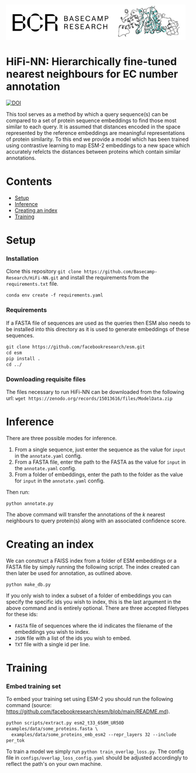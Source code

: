 ![](assets/bcr_logo.png)
# HiFi-NN: Hierarchically fine-tuned nearest neighbours for EC number annotation
[![DOI](https://zenodo.org/badge/DOI/10.5281/zenodo.15013616.svg)](https://doi.org/10.5281/zenodo.15013616)

This tool serves as a method by which a query sequence(s) can be compared to a set of protein sequence embeddings to find those most similar to each query. It is assumed that distances encoded in the space represented by the reference embeddings are meaningful representations of protein similarity. To this end we provide a model which has been trained using contrastive learning to map ESM-2 embeddings to a new space which accurately refelcts the distances between proteins which contain similar annotations.

# Contents
- [Setup](#setup)
- [Inference](#inference)
- [Creating an index](#creating-an-index)
- [Training](#training)

# Setup
### Installation
Clone this repository `git clone https://github.com/Basecamp-Research/HiFi-NN.git` and install the requirements from the `requirements.txt` file.
```
conda env create -f requirements.yaml
```
### Requirements
If a FASTA file of sequences are used as the queries then ESM also needs to be installed into this directory as it is used to generate embeddings of these sequences.

```
git clone https://github.com/facebookresearch/esm.git
cd esm
pip install .
cd ../
```

### Downloading requisite files
The files necessary to run HiFi-NN can be downloaded from the following url:
`wget https://zenodo.org/records/15013616/files/ModelData.zip`

# Inference
There are three possible modes for inference.
1. From a single sequence, just enter the sequence as the value for `input` in the `annotate.yaml` config.
2. From a FASTA file, enter the path to the FASTA as the value for `input` in the `annotate.yaml` config.
3. From a folder of embeddings, enter the path to the folder as the value for `input` in the `annotate.yaml` config.

Then run:
```
python annotate.py
```

The above command will transfer the annotations of the _k_ nearest neighbours to query protein(s) along with an associated confidence score.

# Creating an index
We can construct a FAISS index from a folder of ESM embeddings or a FASTA file by simply running the following script.  The index created can then later be used for annotation, as outlined above. 
```
python make_db.py
```
If you only wish to index a subset of a folder of embeddings you can specify the specific ids you wish to index, this is the last argument in the above command and is entirely optional. There are three accepted filetypes for these ids:
- `FASTA` file of sequences where the id indicates the filename of the embeddings you wish to index.
- `JSON` file with a list of the ids you wish to embed.
- `TXT` file with a single id per line.

# Training
### Embed training set
To embed your training set using ESM-2 you should run the following command (source: https://github.com/facebookresearch/esm/blob/main/README.md).
```
python scripts/extract.py esm2_t33_650M_UR50D examples/data/some_proteins.fasta \
  examples/data/some_proteins_emb_esm2 --repr_layers 32 --include per_tok
```

To train a model we simply run `python train_overlap_loss.py`. The config file in `configs/overlap_loss_config.yaml` should be adjusted accordingly to reflect the path's on your own machine.

